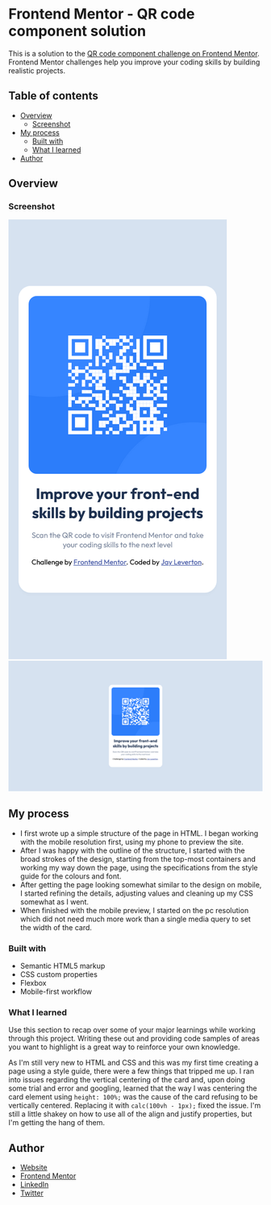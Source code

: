 # Frontend Mentor - QR code component solution

This is a solution to the [QR code component challenge on Frontend Mentor](https://www.frontendmentor.io/challenges/qr-code-component-iux_sIO_H). Frontend Mentor challenges help you improve your coding skills by building realistic projects. 

## Table of contents

- [Overview](#overview)
  - [Screenshot](#screenshot)
- [My process](#my-process)
  - [Built with](#built-with)
  - [What I learned](#what-i-learned)
- [Author](#author) 

## Overview

### Screenshot

![PC](screenshots/ScreenshotMobile.png)
![Tablets](screenshots/ScreenshotDesktop.png)

## My process

- I first wrote up a simple structure of the page in HTML. I began working with the mobile resolution first, using my phone to preview the site.
- After I was happy with the outline of the structure, I started with the broad strokes of the design, starting from the top-most containers and working my way down the page, using the specifications from the style guide for the colours and font.
- After getting the page looking somewhat similar to the design on mobile, I started refining the details, adjusting values and cleaning up my CSS somewhat as I went.
- When finished with the mobile preview, I started on the pc resolution which did not need much more work than a single media query to set the width of the card.

### Built with

- Semantic HTML5 markup
- CSS custom properties
- Flexbox
- Mobile-first workflow

### What I learned

Use this section to recap over some of your major learnings while working through this project. Writing these out and providing code samples of areas you want to highlight is a great way to reinforce your own knowledge.

As I'm still very new to HTML and CSS and this was my first time creating a page using a style guide, there were a few things that tripped me up. 
I ran into issues regarding the vertical centering of the card and, upon doing some trial and error and googling, learned that the way I was centering the card element using ```height: 100%;``` was the cause of the card refusing to be vertically centered. Replacing it with ```calc(100vh - 1px);``` fixed the issue. 
I'm still a little shakey on how to use all of the align and justify properties, but I'm getting the hang of them.

## Author

- [Website](https://www.your-site.com)
- [Frontend Mentor](https://www.frontendmentor.io/profile/JayLeverton)
- [LinkedIn](https://www.linkedin.com/in/jay-leverton-5079a7a4/)
- [Twitter](https://www.twitter.com/LevertonJay)